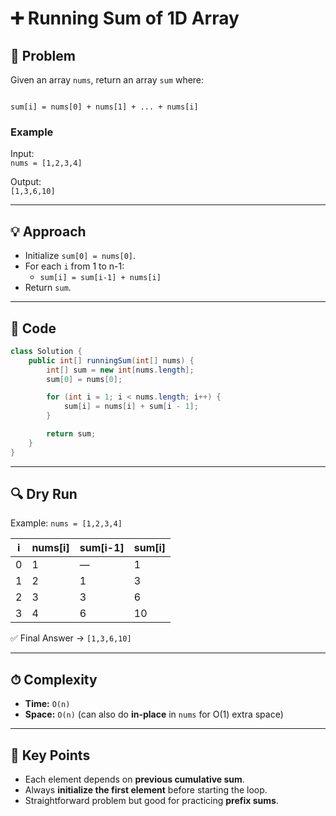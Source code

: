
# ➕ Running Sum of 1D Array

## 📌 Problem
Given an array `nums`, return an array `sum` where:
```

sum[i] = nums[0] + nums[1] + ... + nums[i]

````

### Example
Input:  
`nums = [1,2,3,4]`  

Output:  
`[1,3,6,10]`  

---

## 💡 Approach
- Initialize `sum[0] = nums[0]`.
- For each `i` from 1 to n-1:
  - `sum[i] = sum[i-1] + nums[i]`
- Return `sum`.

---

## 📝 Code

```java
class Solution {
    public int[] runningSum(int[] nums) {
        int[] sum = new int[nums.length];
        sum[0] = nums[0];

        for (int i = 1; i < nums.length; i++) {
            sum[i] = nums[i] + sum[i - 1];
        }

        return sum;
    }
}
````

---

## 🔍 Dry Run

Example: `nums = [1,2,3,4]`

| i | nums[i] | sum[i-1] | sum[i] |
| - | ------- | -------- | ------ |
| 0 | 1       | —        | 1      |
| 1 | 2       | 1        | 3      |
| 2 | 3       | 3        | 6      |
| 3 | 4       | 6        | 10     |

✅ Final Answer → `[1,3,6,10]`

---

## ⏱ Complexity

* **Time:** `O(n)`
* **Space:** `O(n)` (can also do **in-place** in `nums` for O(1) extra space)

---

## 🎯 Key Points

* Each element depends on **previous cumulative sum**.
* Always **initialize the first element** before starting the loop.
* Straightforward problem but good for practicing **prefix sums**.

```

